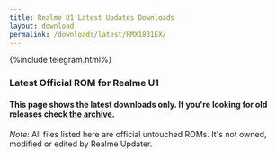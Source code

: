 ```yaml
---
title: Realme U1 Latest Updates Downloads
layout: download
permalink: /downloads/latest/RMX1831EX/
---
```

<script>
    $(document).ready(function () {
        loadLatest("RMX1831EX");
    });
</script>

{%include telegram.html%}

<div class="col-12 mx-auto">
    <h3 class="title bg-light p-2 rounded">Latest Official ROM for Realme U1</h3>
    <h4>This page shows the latest downloads only. If you're looking for old releases check
        <a href="/downloads/archive/RMX1831EX/">the archive.</a></h4>
    <p><i>Note: </i>All files listed here are official untouched ROMs.
        It's not owned, modified or edited by Realme Updater.</p>
    <div id="downloads">
    </div>
</div>